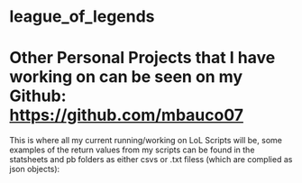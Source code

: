 # league_of_legends

Other Personal Projects that I have working on can be seen on my Github: https://github.com/mbauco07
=======
This is where all my current running/working on LoL Scripts will be, some examples of the return values from my scripts can be found in the statsheets and pb folders as either csvs or .txt filess (which are complied as json objects):


  
  
